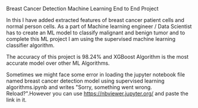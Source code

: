 Breast Cancer Detection Machine Learning End to End Project

In this I have added extracted features of breast cancer patient cells and normal person cells. As a part of Machine learning engineer / Data Scientist has to create an ML model to classify malignant and benign tumor and to complete this ML project I am using the supervised machine learning classifier algorithm.

The accuracy of this project is 98.24% and XGBoost Algorithm is the most accurate model over other ML Algorithms.


Sometimes we might face some error in loading the jupyter notebook file named breast cancer detection model using supervised learning algorithms.ipynb and writes "Sorry, something went wrong. Reload?".However you can use https://nbviewer.jupyter.org/ and paste the link in it.
